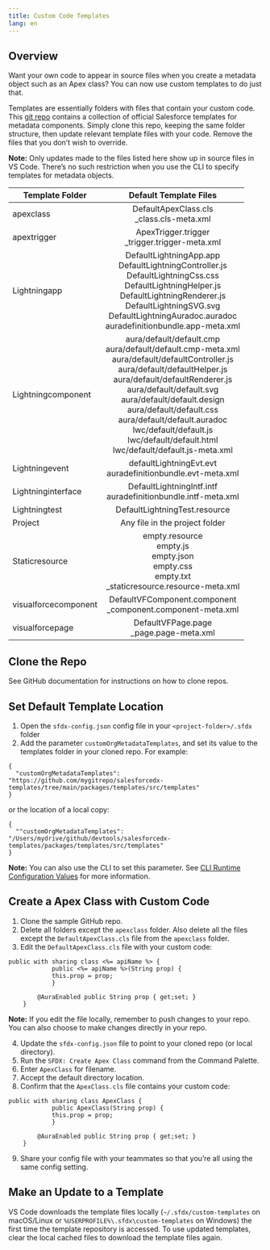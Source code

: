 ```yaml
---
title: Custom Code Templates
lang: en
---
```


## Overview
Want your own code to appear in source files when you create a metadata object such as an Apex class? You can now use custom templates to do just that.

Templates are essentially folders with files that contain your custom code. This [git repo](https://github.com/forcedotcom/salesforcedx-templates/tree/main/packages/templates/src/templates) contains a collection of official Salesforce templates for metadata components. Simply clone this repo, keeping the same folder structure, then update relevant template files with your code. Remove the files that you don’t wish to override.

**Note:** Only updates made to the files listed here show up in source files in VS Code. There’s no such restriction when you use the CLI to specify templates for metadata objects.

| Template Folder        | Default Template Files           |
| ------------- |:-------------:|
| apexclass     | DefaultApexClass.cls <br>_class.cls-meta.xml
|apextrigger    | ApexTrigger.trigger <br> _trigger.trigger-meta.xml
|Lightningapp   |DefaultLightningApp.app <br> DefaultLightningController.js <br> DefaultLightningCss.css <br> DefaultLightningHelper.js <br> DefaultLightningRenderer.js <br> DefaultLightningSVG.svg <br> DefaultLightningAuradoc.auradoc <br>auradefinitionbundle.app-meta.xml
|Lightningcomponent |aura/default/default.cmp <br> aura/default/default.cmp-meta.xml <br> aura/default/defaultController.js <br> aura/default/defaultHelper.js <br> aura/default/defaultRenderer.js <br> aura/default/default.svg <br> aura/default/default.design <br> aura/default/default.css <br> aura/default/default.auradoc <br> lwc/default/default.js<br> lwc/default/default.html <br> lwc/default/default.js-meta.xml |
|Lightningevent | defaultLightningEvt.evt <br> auradefinitionbundle.evt-meta.xml
|Lightninginterface | DefaultLightningIntf.intf <br> auradefinitionbundle.intf-meta.xml
|Lightningtest | DefaultLightningTest.resource
|Project | Any file in the project folder
|Staticresource | empty.resource <br> empty.js <br> empty.json <br> empty.css <br> empty.txt <br> _staticresource.resource-meta.xml
|visualforcecomponent| DefaultVFComponent.component <br> _component.component-meta.xml
|visualforcepage | DefaultVFPage.page <br> _page.page-meta.xml

## Clone the Repo
See GitHub documentation for instructions on how to clone repos.

## Set Default Template Location
1. Open the `sfdx-config.json` config file in your `<project-folder>/.sfdx` folder
2. Add the parameter `customOrgMetadataTemplates`, and set its value to the templates folder in your cloned repo. For example:
```
{
  "customOrgMetadataTemplates": "https://github.com/mygitrepo/salesforcedx-templates/tree/main/packages/templates/src/templates"
}
```

or the location of a local copy:

```
{
  ""customOrgMetadataTemplates": "/Users/mydrive/github/devtools/salesforcedx-templates/packages/templates/src/templates"
}
```

**Note:** You can also use the CLI to set this parameter. See [CLI Runtime Configuration Values](https://developer.salesforce.com/docs/atlas.en-us.sfdx_setup.meta/sfdx_setup/sfdx_dev_cli_config_values.htm) for more information.

## Create a Apex Class with Custom Code
1. Clone the sample GitHub repo.
2. Delete all folders except the `apexclass` folder. Also delete all the files except the `DefaultApexClass.cls` file from the `apexclass` folder.
3. Edit the `DefaultApexClass.cls` file with your custom code:

```
public with sharing class <%= apiName %> {
    		public <%= apiName %>(String prop) {
			this.prop = prop;
    		}

		@AuraEnabled public String prop { get;set; }
	}
``` 
**Note:** If you edit the file locally, remember to push changes to your repo. You can also choose to make changes directly in your repo. 

4. Update the `sfdx-config.json` file to point to your cloned repo (or local directory).
5. Run the `SFDX: Create Apex Class` command from the Command Palette.
6. Enter `ApexClass` for filename.
7. Accept the default directory location.
8. Confirm that the `ApexClass.cls` file contains your custom code:
```
public with sharing class ApexClass {
    		public ApexClass(String prop) {
			this.prop = prop;
    		}

		@AuraEnabled public String prop { get;set; }
	}
```
9. Share your config file with your teammates so that you’re all using the same config setting.  

## Make an Update to a Template
VS Code downloads the template files locally (`~/.sfdx/custom-templates` on macOS/Linux or `%USERPROFILE%\.sfdx\custom-templates` on Windows) the first time the template repository is accessed. To use updated templates, clear the local cached files to download the template files again.

